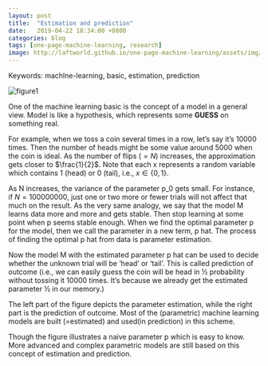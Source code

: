 ```yaml
---
layout: post
title:  "Estimation and prediction"
date:   2019-04-22 18:34:00 +0800
categories: blog
tags: [one-page-machine-learning, research]
image: http://laftworld.github.io/one-page-machine-learning/assets/img/img_ml/estimation_and_prediction.png
---
```

Keywords: machlne-learning, basic, estimation, prediction

![figure1][fig1]

One of the machine learning basic is the concept of a model in a general view. Model is like a hypothesis, which represents some **GUESS** on something real.

For example, when we toss a coin several times in a row, let’s say it’s $10000$ times. Then the number of heads might be some value around 5000 when the coin is ideal. As the number of flips $(=N)$ increases, the approximation gets closer to $\frac{1}{2}$. Note that each x represents a random variable which contains 1 (head) or 0 (tail), i.e., $x\in \{0, 1\}$.

As N increases, the variance of the parameter p_0 gets small. For instance, if $N=100000000$, just one or two more or fewer trials will not affect that much on the result. As the very same analogy, we say that the model M learns data more and more and gets stable. Then stop learning at some point when p seems stable enough. When we find the optimal parameter p for the model, then we call the parameter in a new term, p hat. The process of finding the optimal p hat from data is parameter estimation.

Now the model M with the estimated parameter p hat can be used to decide whether the unknown trial will be ‘head’ or ‘tail’. This is called prediction of outcome (i.e., we can easily guess the coin will be head in ½ probability without tossing it 10000 times. It’s because we already get the estimated parameter ½ in our memory.)

The left part of the figure depicts the parameter estimation, while the right part is the prediction of outcome. Most of the (parametric) machine learning models are built (=estimated) and used(in prediction) in this scheme.

Though the figure illustrates a naive parameter p which is easy to know. More advanced and complex parametric models are still based on this concept of estimation and prediction.

<!---`BibTeX` --->


<!---`Original paper` [Original paper][cite1] --->






[fig1]: /one-page-machine-learning/assets/img/img_ml/estimation_and_prediction.png "Estimation and prediction"
<!---[cite1]: https://arxiv.org/pdf/1503.02531.pdf --->
